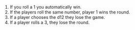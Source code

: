 1. If you roll a 1 you automatically win.
2. If the players roll the same number, player 1 wins the round.
3. If a player chooses the d12 they lose the game.
4. If a player rolls a 3, they lose the round. 
